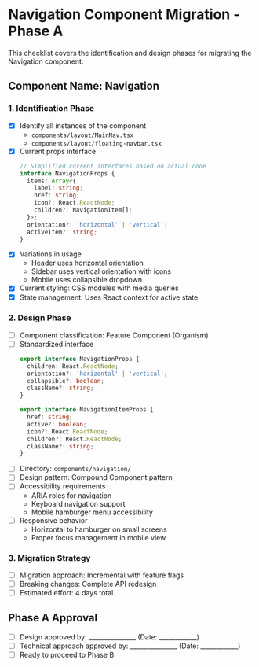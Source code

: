 # Navigation Component Migration - Phase A

This checklist covers the identification and design phases for migrating the Navigation component.

## Component Name: Navigation

### 1. Identification Phase

- [x] Identify all instances of the component
  - `components/layout/MainNav.tsx`
  - `components/layout/floating-navbar.tsx`
- [x] Current props interface
  ```typescript
  // Simplified current interfaces based on actual code
  interface NavigationProps {
    items: Array<{
      label: string;
      href: string;
      icon?: React.ReactNode;
      children?: NavigationItem[];
    }>;
    orientation?: 'horizontal' | 'vertical';
    activeItem?: string;
  }
  ```
- [x] Variations in usage
  - Header uses horizontal orientation
  - Sidebar uses vertical orientation with icons
  - Mobile uses collapsible dropdown
- [x] Current styling: CSS modules with media queries
- [x] State management: Uses React context for active state

### 2. Design Phase

- [ ] Component classification: Feature Component (Organism)
- [ ] Standardized interface
  ```typescript
  export interface NavigationProps {
    children: React.ReactNode;
    orientation?: 'horizontal' | 'vertical';
    collapsible?: boolean;
    className?: string;
  }
  
  export interface NavigationItemProps {
    href: string;
    active?: boolean;
    icon?: React.ReactNode;
    children?: React.ReactNode;
    className?: string;
  }
  ```
- [ ] Directory: `components/navigation/`
- [ ] Design pattern: Compound Component pattern
- [ ] Accessibility requirements
  - ARIA roles for navigation
  - Keyboard navigation support
  - Mobile hamburger menu accessibility
- [ ] Responsive behavior
  - Horizontal to hamburger on small screens
  - Proper focus management in mobile view

### 3. Migration Strategy

- [ ] Migration approach: Incremental with feature flags
- [ ] Breaking changes: Complete API redesign
- [ ] Estimated effort: 4 days total

## Phase A Approval

- [ ] Design approved by: _______________ (Date: ____________)
- [ ] Technical approach approved by: _______________ (Date: ____________)
- [ ] Ready to proceed to Phase B